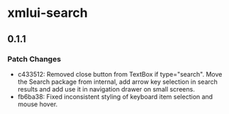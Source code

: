 # xmlui-search

## 0.1.1

### Patch Changes

- c433512: Removed close button from TextBox if type="search". Move the Search package from internal, add arrow key selection in search results and add use it in navigation drawer on small screens.
- fb6ba38: Fixed inconsistent styling of keyboard item selection and mouse hover.
